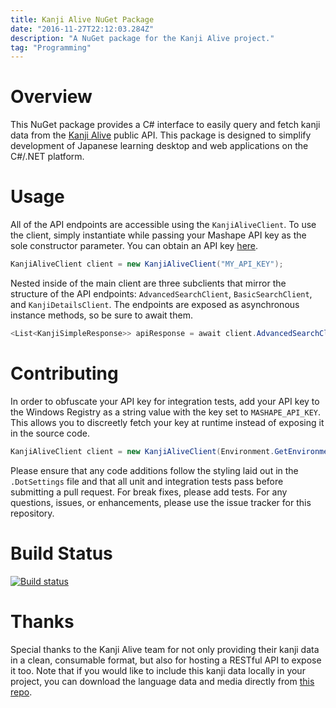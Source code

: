```yaml
---
title: Kanji Alive NuGet Package
date: "2016-11-27T22:12:03.284Z"
description: "A NuGet package for the Kanji Alive project."
tag: "Programming"
---
```


# Overview

This NuGet package provides a C# interface to easily query and fetch kanji data from the [Kanji Alive](https://kanjialive.com/) public API. This package is designed to simplify development of Japanese learning desktop and web applications on the C#/.NET platform.

# Usage

All of the API endpoints are accessible using the `KanjiAliveClient`. To use the client, simply instantiate while passing your Mashape API key as the sole constructor parameter. You can obtain an API key [here](https://market.mashape.com/kanjialive/learn-to-read-and-write-japanese-kanji).

```csharp
KanjiAliveClient client = new KanjiAliveClient("MY_API_KEY");
```

Nested inside of the main client are three subclients that mirror the structure of the API endpoints: `AdvancedSearchClient`, `BasicSearchClient`, and `KanjiDetailsClient`. The endpoints are exposed as asynchronous instance methods, so be sure to await them.

```csharp
<List<KanjiSimpleResponse>> apiResponse = await client.AdvancedSearchClient.SearchByKanjiStrokeNumber(5);
```

# Contributing

In order to obfuscate your API key for integration tests, add your API key to the Windows Registry as a string value with the key set to `MASHAPE_API_KEY`. This allows you to discreetly fetch your key at runtime instead of exposing it in the source code.

```csharp
KanjiAliveClient client = new KanjiAliveClient(Environment.GetEnvironmentVariable("MASHAPE_API_KEY"));
```

Please ensure that any code additions follow the styling laid out in the `.DotSettings` file and that all unit and integration tests pass before submitting a pull request. For break fixes, please add tests. For any questions, issues, or enhancements, please use the issue tracker for this repository.

# Build Status

[![Build status](https://travis-ci.org/scottenriquez/kanji-alive-nuget.svg?branch=master)](https://travis-ci.org/scottenriquez/kanji-alive-nuget)

# Thanks

Special thanks to the Kanji Alive team for not only providing their kanji data in a clean, consumable format, but also for hosting a RESTful API to expose it too. Note that if you would like to include this kanji data locally in your project, you can download the language data and media directly from [this repo](https://github.com/kanjialive/kanji-data-media).
